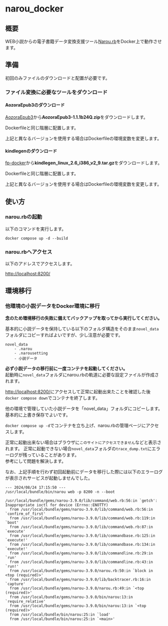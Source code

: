 # narou_docker

## 概要

WEB小説からの電子書籍データ変換支援ツール[Narou.rb](https://github.com/whiteleaf7/narou)をDocker上で動作させます。

## 準備

初回のみファイルのダウンロードと配置が必要です。

### ファイル変換に必要なツールをダウンロード

#### AozoraEpub3のダウンロード

[AozoraEpub3](https://github.com/kyukyunyorituryo/AozoraEpub3/releases/tag/v1.1.1b24Q)から**AozoraEpub3-1.1.1b24Q.zip**をダウンロードします。

Dockerfileと同じ階層に配置します。

上記と異なるバージョンを使用する場合はDockerfileの環境変数を変更します。

#### kindlegenのダウンロード

[fp-docker](https://github.com/zzet/fp-docker)から**kindlegen_linux_2.6_i386_v2_9.tar.gz**をダウンロードします。

Dockerfileと同じ階層に配置します。

上記と異なるバージョンを使用する場合はDockerfileの環境変数を変更します。

## 使い方

### narou.rbの起動

以下のコマンドを実行します。

`docker compose up -d --build`

### narou.rbへアクセス

以下のアドレスでアクセスします。

<http://localhost:8200/>

## 環境移行

### 他環境の小説データをDocker環境に移行

**念のため環境移行の失敗に備えてバックアップを取ってから実行してください。**

基本的に小説データを保持している以下のフォルダ構造をそのまま`novel_data`フォルダにコピーすればよいですが、少し注意が必要です。

```text
novel_data
    - .narou
    - .narousetting
    - 小説データ
```

**必ず小説データの移行前に一度コンテナを起動してください。**\
起動時に`novel_data`フォルダにnarou.rbの軌道に必要な設定ファイルが作成されます。

<http://localhost:8200/>にアクセスして正常に起動出来たことを確認した後`docker compose down`でコンテナを終了します。

他の環境で管理していた小説データを「novel_data」フォルダにコピーします。\
基本的に上書き保存でよいです。

`docker compose up -d`でコンテナを立ち上げ、narou.rbの管理ページにアクセスします。

正常に起動出来ない場合はブラウザに`このサイトにアクセスできません`などと表示されます。
正常に起動できない場合`novel_data`フォルダの`trace_dump.txt`にエラーログが残っていることがあります。\
参考にして問題を解決します。

なお、上記手順を行わず初回起動前にデータを移行した際には以下のエラーログが表示されサービスが起動しませんでした。

```log
--- 2024/08/24 17:15:50 ---
/usr/local/bundle/bin/narou web -p 8200 -n --boot

/usr/local/bundle/gems/narou-3.9.0/lib/command/web.rb:56:in `getch': Inappropriate ioctl for device (Errno::ENOTTY)
  from /usr/local/bundle/gems/narou-3.9.0/lib/command/web.rb:56:in `confirm_of_first'
  from /usr/local/bundle/gems/narou-3.9.0/lib/command/web.rb:119:in `boot'
  from /usr/local/bundle/gems/narou-3.9.0/lib/command/web.rb:87:in `execute'
  from /usr/local/bundle/gems/narou-3.9.0/lib/commandbase.rb:125:in `execute!'
  from /usr/local/bundle/gems/narou-3.9.0/lib/commandbase.rb:134:in `execute!'
  from /usr/local/bundle/gems/narou-3.9.0/lib/commandline.rb:29:in `run'
  from /usr/local/bundle/gems/narou-3.9.0/lib/commandline.rb:43:in `run!'
  from /usr/local/bundle/gems/narou-3.9.0/narou.rb:50:in `block in <top (required)>'
  from /usr/local/bundle/gems/narou-3.9.0/lib/backtracer.rb:16:in `capture'
  from /usr/local/bundle/gems/narou-3.9.0/narou.rb:49:in `<top (required)>'
  from /usr/local/bundle/gems/narou-3.9.0/bin/narou:13:in `require_relative'
  from /usr/local/bundle/gems/narou-3.9.0/bin/narou:13:in `<top (required)>'
  from /usr/local/bundle/bin/narou:25:in `load'
  from /usr/local/bundle/bin/narou:25:in `<main>'
```
